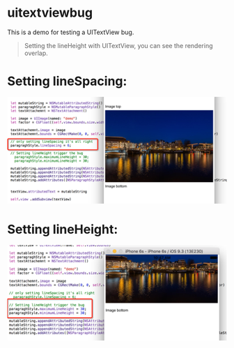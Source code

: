 # uitextviewbug

This is a demo for testing a UITextView bug.
> Setting the lineHeight with UITextView, you can see the rendering overlap.

# Setting lineSpacing:
![](setting_lineSpacing.png)


# Setting lineHeight:
![](setting_lineHeight.png)
